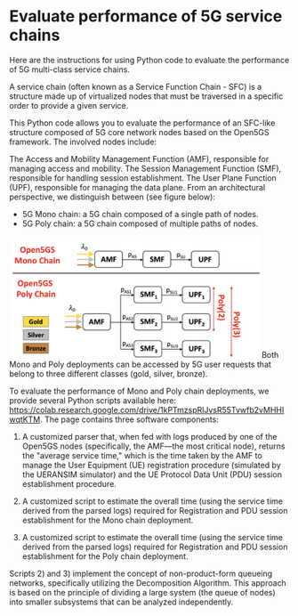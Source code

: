
# Evaluate performance of 5G service chains

Here are the instructions for using Python code to evaluate the performance of 5G multi-class service chains.

A service chain (often known as a Service Function Chain - SFC) is a structure made up of virtualized nodes that must be traversed in a specific order to provide a given service.

This Python code allows you to evaluate the performance of an SFC-like structure composed of 5G core network nodes based on the Open5GS framework. The involved nodes include:

The Access and Mobility Management Function (AMF), responsible for managing access and mobility.
The Session Management Function (SMF), responsible for handling session establishment.
The User Plane Function (UPF), responsible for managing the data plane.
From an architectural perspective, we distinguish between (see figure below):

- 5G Mono chain: a 5G chain composed of a single path of nodes.
- 5G Poly chain: a 5G chain composed of multiple paths of nodes.
<img src="mono_poly.png" alt="My Image" width="450"/>
Both Mono and Poly deployments can be accessed by 5G user requests that belong to three different classes (gold, silver, bronze).

To evaluate the performance of Mono and Poly chain deployments, we provide several Python scripts available here: https://colab.research.google.com/drive/1kPTmzspRlJvsR55Tvwfb2vMHHIwqtKTM. 
The page contains three software components:

1) A customized parser that, when fed with logs produced by one of the Open5GS nodes (specifically, the AMF—the most critical node), returns the "average service time," which is the time taken by the AMF to manage the User Equipment (UE) registration procedure (simulated by the UERANSIM simulator) and the UE Protocol Data Unit (PDU) session establishment procedure.

2) A customized script to estimate the overall time (using the service time derived from the parsed logs) required for Registration and PDU session establishment for the Mono chain deployment.

3) A customized script to estimate the overall time (using the service time derived from the parsed logs) required for Registration and PDU session establishment for the Poly chain deployment.

Scripts 2) and 3) implement the concept of non-product-form queueing networks, specifically utilizing the Decomposition Algorithm. This approach is based on the principle of dividing a large system (the queue of nodes) into smaller subsystems that can be analyzed independently.
